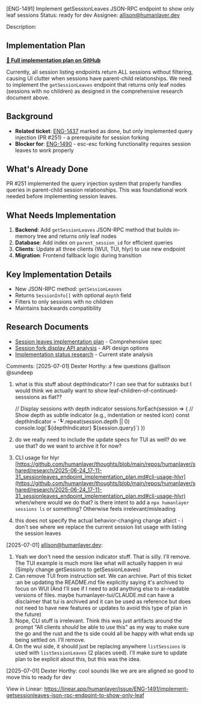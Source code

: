 
[ENG-1491] Implement getSessionLeaves JSON-RPC endpoint to show only leaf sessions
Status: ready for dev
Assignee: allison@humanlayer.dev

Description:
## Implementation Plan

[**📖 Full implementation plan on GitHub**](https://github.com/humanlayer/thoughts/blob/main/repos/humanlayer/shared/research/2025-06-24_17-11-31_sessionleaves_endpoint_implementation_plan.md)

Currently, all session listing endpoints return ALL sessions without filtering, causing UI clutter when sessions have parent-child relationships. We need to implement the `getSessionLeaves` endpoint that returns only leaf nodes (sessions with no children) as designed in the comprehensive research document above.

## Background

* **Related ticket**: [ENG-1437](https://linear.app/humanlayer/issue/ENG-1437) marked as done, but only implemented query injection (PR #251) - a prerequisite for session forking
* **Blocker for**: [ENG-1490](https://linear.app/humanlayer/issue/ENG-1490) - esc-esc forking functionality requires session leaves to work properly

## What's Already Done

PR #251 implemented the query injection system that properly handles queries in parent-child session relationships. This was foundational work needed before implementing session leaves.

## What Needs Implementation

1. **Backend**: Add `getSessionLeaves` JSON-RPC method that builds in-memory tree and returns only leaf nodes
2. **Database**: Add index on `parent_session_id` for efficient queries
3. **Clients**: Update all three clients (WUI, TUI, hlyr) to use new endpoint
4. **Migration**: Frontend fallback logic during transition

## Key Implementation Details

* New JSON-RPC method: `getSessionLeaves`
* Returns `SessionInfo[]` with optional `depth` field
* Filters to only sessions with no children
* Maintains backwards compatibility

## Research Documents

* [Session leaves implementation plan](https://github.com/humanlayer/thoughts/blob/main/repos/humanlayer/shared/research/2025-06-24_17-11-31_sessionleaves_endpoint_implementation_plan.md) - Comprehensive spec
* [Session fork display API analysis](https://github.com/humanlayer/thoughts/blob/main/repos/humanlayer/shared/research/2025-06-24_16-33-46_session_fork_display_api.md) - API design options
* [Implementation status research](https://github.com/humanlayer/thoughts/blob/main/repos/humanlayer/shared/research/2025-07-01_11-26-51_session_leaves_implementation_status.md) - Current state analysis

Comments:
[2025-07-01] Dexter Horthy:
a few questions @allison @sundeep 

1. what is this stuff about depthIndicator? I can see that for subtasks but I would think we actually want to show leaf-children-of-continued-sesssions as flat?? 
   
   // Display sessions with depth indicator
   sessions.forEach(session => {
     // Show depth as subtle indicator (e.g., indentation or nested icon)
     const depthIndicator = '┗'.repeat(session.depth || 0)
     console.log(\`${depthIndicator} ${session.query}\`)
   })
2. do we really need to include the update specs for TUI as well? do we use that? do we want to archive it for now?
3. CLI usage for hlyr [https://github.com/humanlayer/thoughts/blob/main/repos/humanlayer/shared/research/2025-06-24_17-11-31_sessionleaves_endpoint_implementation_plan.md#cli-usage-hlyr](https://github.com/humanlayer/thoughts/blob/main/repos/humanlayer/shared/research/2025-06-24_17-11-31_sessionleaves_endpoint_implementation_plan.md#cli-usage-hlyr) when/where would we do that? is there intent to add a `npx humanlayer sessions ls` or something? Otherwise feels irrelevant/misleading
4. this does not specify the actual behavior-changing change afaict - i don't see where we replace the current session list usage with listing the session leaves

[2025-07-01] allison@humanlayer.dev:
1. Yeah we don't need the session indicator stuff. That is silly. I'll remove. The TUI example is much more like what will actually happen in wui (Simply change getSessions to getSessionLeaves)
2. Can remove TUI from instruction set. We can archive. Part of this ticket :an be updating the README.md file explicitly saying it's archived to focus on WUI (And I'll see if I need to add anything else to ai-readable versions of files. maybe humanlayer-tui/CLAUDE.md can have a disclaimer that tui is archived and it can be used as reference but does not need to have new features or updates to avoid this type of plan in the future)
3. Nope, CLI stuff is irrelevant. Think this was just artifacts around the prompt "All clients *should* be able to use this" as my way to make sure the go and the rust and the ts side could all be happy with what ends up being settled on. I'll remove.
4. On the wui side, it should just be replacing anywhere `listSessions` is used with `listSessionLeaves` (2 places used). I'll make sure to update plan to be explicit about this, but this was the idea.

[2025-07-01] Dexter Horthy:
cool sounds like we are are aligned so good to move this to ready for dev

View in Linear: https://linear.app/humanlayer/issue/ENG-1491/implement-getsessionleaves-json-rpc-endpoint-to-show-only-leaf
